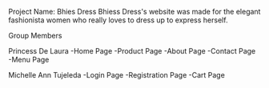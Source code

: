 Project Name: Bhies Dress
Bhiess Dress's website was made for the elegant fashionista women who really loves to dress up to express herself.

Group Members

Princess De Laura
   -Home Page
   -Product Page
   -About Page
   -Contact Page
   -Menu Page
   
Michelle Ann Tujeleda
   -Login Page
   -Registration Page
   -Cart Page
